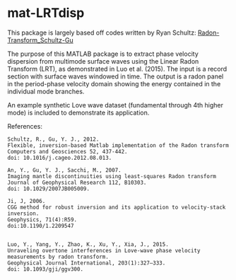 mat-LRTdisp
=========================

This package is largely based off codes written by Ryan Schultz: [Radon-Transform_Schultz-Gu](https://github.com/RyanJamesSchultz/Radon-Transform_Schultz-Gu)

The purpose of this MATLAB package is to extract phase velocity dispersion from multimode surface waves using the Linear Radon Transform (LRT), as demonstrated in Luo et al. (2015). The input is a record section with surface waves windowed in time. The output is a radon panel in the period-phase velocity domain showing the energy contained in the individual mode branches.

An example synthetic Love wave dataset (fundamental through 4th higher mode) is included to demonstrate its application.

References: 

    Schultz, R., Gu, Y. J., 2012. 
    Flexible, inversion-based Matlab implementation of the Radon transform
    Computers and Geosciences 52, 437-442.
    doi: 10.1016/j.cageo.2012.08.013.

    An, Y., Gu, Y. J., Sacchi, M., 2007. 
    Imaging mantle discontinuities using least-squares Radon transform
    Journal of Geophysical Research 112, B10303.
    doi: 10.1029/2007JB005009.
          
    Ji, J, 2006. 
    CGG method for robust inversion and its application to velocity-stack inversion. 
    Geophysics, 71(4):R59. 
    doi:10.1190/1.2209547

    
    Luo, Y., Yang, Y., Zhao, K., Xu, Y., Xia, J., 2015. 
    Unraveling overtone interferences in Love-wave phase velocity measurements by radon transform. 
    Geophysical Journal International, 203(1):327–333.
    doi: 10.1093/gji/ggv300.